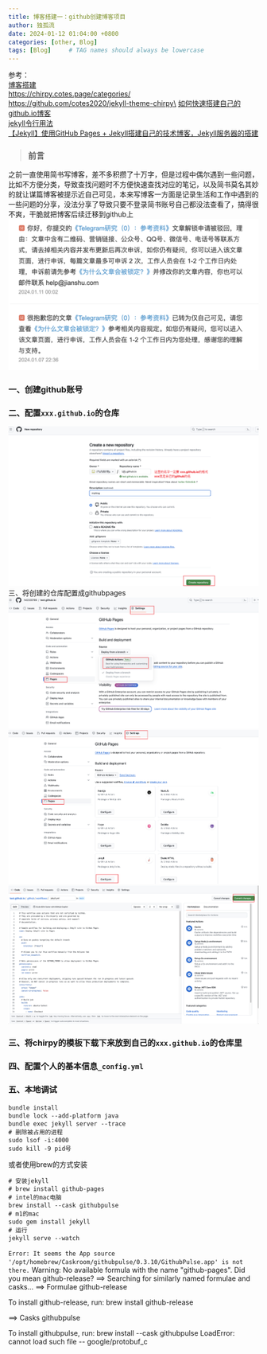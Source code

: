 ```yaml
---
title: 博客搭建一：github创建博客项目
author: 独孤流
date: 2024-01-12 01:04:00 +0800
categories: [other, Blog]
tags: [Blog]     # TAG names should always be lowercase
---
```


参考：\
[博客搭建](https://wizard23333.github.io/categories/%E5%8D%9A%E5%AE%A2%E6%90%AD%E5%BB%BA/)\
https://chirpy.cotes.page/categories/        
https://github.com/cotes2020/jekyll-theme-chirpy\
[如何快速搭建自己的github.io博客](https://keysaim.github.io/post/blog/2017-08-15-how-to-setup-your-github-io-blog/)\
[jekyll令行用法](https://www.jekyll.com.cn/docs/usage/)\
[【Jekyll】使用GitHub Pages + Jekyll搭建自己的技术博客，Jekyll服务器的搭建](https://blog.csdn.net/q764424567/article/details/105711508)


> ### 前言
之前一直使用简书写博客，差不多积攒了十万字，但是过程中偶尔遇到一些问题，比如不方便分类，导致查找问题时不方便快速查找对应的笔记，以及简书莫名其妙的就让谋篇博客被提示近自己可见，本来写博客一方面是记录生活和工作中遇到的一些问题的分享，没法分享了导致只要不登录简书账号自己都没法查看了，搞得很不爽，干脆就把博客后续迁移到github上
![js](/assets/img/blog/blog-01-00.png)

### 一、创建github账号

### 二、配置`xxx.github.io`的仓库
![js](/assets/img/blog/blog-01-01.png)
三、将创建的仓库配置成githubpages
![js](/assets/img/blog/blog-01-02.png)
![js](/assets/img/blog/blog-01-03.png)
![js](/assets/img/blog/blog-01-04.png)

### 三、将chirpy的模板下载下来放到自己的`xxx.github.io`的仓库里

### 四、配置个人的基本信息`_config.yml`

### 五、本地调试
```
bundle install
bundle lock --add-platform java
bundle exec jekyll server --trace
# 删除被占用的进程
sudo lsof -i:4000
sudo kill -9 pid号

```

或者使用brew的方式安装
```
# 安装jekyll
# brew install github-pages
# intel的mac电脑
brew install --cask githubpulse
# m1的mac
sudo gem install jekyll
# 运行
jekyll serve --watch
```

`Error: It seems the App source '/opt/homebrew/Caskroom/githubpulse/0.3.10/GithubPulse.app' is not there.`
Warning: No available formula with the name "github-pages". Did you mean github-release?
==> Searching for similarly named formulae and casks...
==> Formulae
github-release

To install github-release, run:
  brew install github-release

==> Casks
githubpulse

To install githubpulse, run:
  brew install --cask githubpulse
  LoadError: cannot load such file -- google/protobuf_c